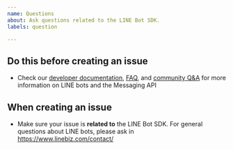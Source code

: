 ```yaml
---
name: Questions
about: Ask questions related to the LINE Bot SDK.
labels: question

---
```


## Do this before creating an issue
<!-- Delete this section before the submit -->

- Check our [developer documentation](https://developers.line.biz/en/docs/messaging-api/), [FAQ](https://developers.line.biz/en/faq/), and [community Q&A](https://www.line-community.me/questions) for more information on LINE bots and the Messaging API

## When creating an issue
<!-- Delete this section before the submit -->

- Make sure your issue is **related to** the LINE Bot SDK. For general questions about LINE bots, please ask in https://www.linebiz.com/contact/
